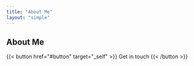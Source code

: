 ```yaml
---
title: "About Me"
layout: "simple"
---
```

## About Me


{{< button href="#button" target="_self" >}}
Get in touch
{{< /button >}}
